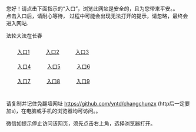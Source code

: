您好！请点击下面指示的“入口”，浏览此网站是安全的，且为您带来平安。。 <br/>
点击入口后，请耐心等待， 过程中可能会出现无法打开的提示，请忽略，最终会进入网站. </br>

法轮大法在长春<br/>
<div style="padding:10px"><a style="margin:20px" target="_blank" href="https://d2l5o0p9x9g65m.cloudfront.net/2Qpsp?zfaqynq" id="ccLink1" rel="nofollow">入口1</a> <a target="_blank" style="margin:20px" href="https://d2qqvxbxaq3ne9.cloudfront.net/2Qpsp?bcnmj" id="ccLink2" rel="nofollow">入口2</a> <a style="margin:20px" target="_blank" href="https://dm8lu8ysmdl1r.cloudfront.net/2Qpsp?wfjtogqq" id="ccLink3" rel="nofollow">入口3</a></div>

<div style="padding:10px" ><a style="margin:20px" target="_blank" href="https://d2l5o0p9x9g65m.cloudfront.net/2Qpsp?zfaqynq" id="ccLink4" rel="nofollow">入口4</a> <a style="margin:20px" href="https://d2qqvxbxaq3ne9.cloudfront.net/2Qpsp?bcnmj" target="_blank" id="ccLink5" rel="nofollow">入口5</a> <a style="margin:20px" href="https://dm8lu8ysmdl1r.cloudfront.net/2Qpsp?wfjtogqq" target="_blank" id="ccLink6" rel="nofollow">入口6</a></div>

<div style="padding:10px"><a style="margin:20px" target="_blank" href="https://d2l5o0p9x9g65m.cloudfront.net/2Qpsp?zfaqynq" id="ccLink7" rel="nofollow">入口7</a> <a style="margin:20px" href="https://d2qqvxbxaq3ne9.cloudfront.net/2Qpsp?bcnmj" target="_blank" id="ccLink8" rel="nofollow">入口8</a> <a style="margin:20px" target="_blank" href="https://dm8lu8ysmdl1r.cloudfront.net/2Qpsp?wfjtogqq" id="ccLink9" rel="nofollow">入口9</a></div>

<br/>



请复制并记住免翻墙网址 https://github.com/yntd/changchunzx (http后一定要加s)，在电脑或手机的浏览器均可访问。。<br/>

微信如提示停止访问该网页，须先点击右上角，选择浏览器打开。
